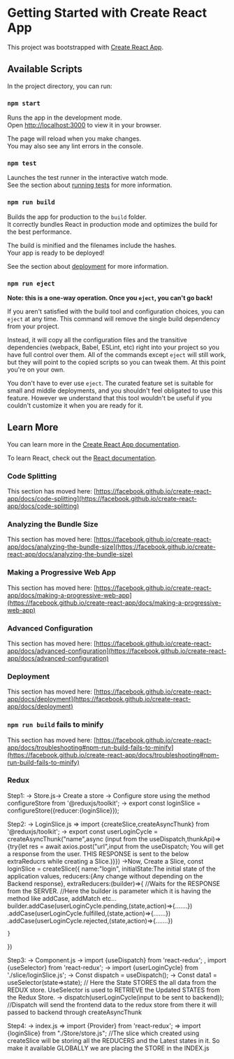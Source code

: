 # Getting Started with Create React App

This project was bootstrapped with [Create React App](https://github.com/facebook/create-react-app).

## Available Scripts

In the project directory, you can run:

### `npm start`

Runs the app in the development mode.\
Open [http://localhost:3000](http://localhost:3000) to view it in your browser.

The page will reload when you make changes.\
You may also see any lint errors in the console.

### `npm test`

Launches the test runner in the interactive watch mode.\
See the section about [running tests](https://facebook.github.io/create-react-app/docs/running-tests) for more information.

### `npm run build`

Builds the app for production to the `build` folder.\
It correctly bundles React in production mode and optimizes the build for the best performance.

The build is minified and the filenames include the hashes.\
Your app is ready to be deployed!

See the section about [deployment](https://facebook.github.io/create-react-app/docs/deployment) for more information.

### `npm run eject`

**Note: this is a one-way operation. Once you `eject`, you can't go back!**

If you aren't satisfied with the build tool and configuration choices, you can `eject` at any time. This command will remove the single build dependency from your project.

Instead, it will copy all the configuration files and the transitive dependencies (webpack, Babel, ESLint, etc) right into your project so you have full control over them. All of the commands except `eject` will still work, but they will point to the copied scripts so you can tweak them. At this point you're on your own.

You don't have to ever use `eject`. The curated feature set is suitable for small and middle deployments, and you shouldn't feel obligated to use this feature. However we understand that this tool wouldn't be useful if you couldn't customize it when you are ready for it.

## Learn More

You can learn more in the [Create React App documentation](https://facebook.github.io/create-react-app/docs/getting-started).

To learn React, check out the [React documentation](https://reactjs.org/).

### Code Splitting

This section has moved here: [https://facebook.github.io/create-react-app/docs/code-splitting](https://facebook.github.io/create-react-app/docs/code-splitting)

### Analyzing the Bundle Size

This section has moved here: [https://facebook.github.io/create-react-app/docs/analyzing-the-bundle-size](https://facebook.github.io/create-react-app/docs/analyzing-the-bundle-size)

### Making a Progressive Web App

This section has moved here: [https://facebook.github.io/create-react-app/docs/making-a-progressive-web-app](https://facebook.github.io/create-react-app/docs/making-a-progressive-web-app)

### Advanced Configuration

This section has moved here: [https://facebook.github.io/create-react-app/docs/advanced-configuration](https://facebook.github.io/create-react-app/docs/advanced-configuration)

### Deployment

This section has moved here: [https://facebook.github.io/create-react-app/docs/deployment](https://facebook.github.io/create-react-app/docs/deployment)

### `npm run build` fails to minify

This section has moved here: [https://facebook.github.io/create-react-app/docs/troubleshooting#npm-run-build-fails-to-minify](https://facebook.github.io/create-react-app/docs/troubleshooting#npm-run-build-fails-to-minify)


### Redux

Step1:
-> Store.js-> Create a store 
-> Configure store using the method configureStore from '@reduxjs/toolkit';
-> export const loginSlice = configureStore({reducer:{loginSlice}});

Step2:
-> LoginSlice.js
=> import {createSlice,createAsyncThunk} from '@reduxjs/toolkit';
-> export const userLoginCycle = createAsyncThunk("name",async (input from the useDispatch,thunkApi)=>{try{let res = await axios.post("url",input from the useDispatch; You will get a response from the user. THIS RESPONSE is sent to the below extraReducrs while creating a Slice.)}})
->Now, Create a Slice,
const loginSlice = createSlice({
    name:"login",
    initialState:The initial state of the application values,
    reducers:{Any change without depending on the Backend response},
    extraReducers:(builder)=>{ //Waits for the RESPONSE from the SERVER. //Here the builder is parameter which it is having the method  like addCase, addMatch etc...
builder.addCase(userLoginCycle.pending,(state,action)=>{.......})
        .addCase(userLoginCycle.fulfilled,(state,action)=>{.......})
        .addCase(userLoginCycle.rejected,(state,action)=>{.......})

    }
})

Step3:
-> Component.js
-> import {useDispatch} from 'react-redux'; , import {useSelector} from 'react-redux';
-> import {userLoginCycle} from './slice/loginSlice.js';
-> Const dispatch = useDispatch();
-> Const data1 = useSelector(state=>state); // Here the State STORES the all data from the REDUX store. UseSelector is used to RETRIEVE the Updated STATES from the Redux Store.
-> dispatch(userLoginCycle(input to be sent to backend)); //Dispatch will send the frontend data to the redux store from there it will passed to backend through createAsyncThunk
 
Step4:
-> index.js
=> import {Provider} from 'react-redux';
=> import {loginSlice} from "./Store/store.js"; //The slice which created using createSlice will be storing all the REDUCERS and the Latest states in it. So make it available GLOBALLY we are placing the STORE in the INDEX.js
<Provider store={loginSlice}>
<Browserrouter>
<App/>
</Browserrouter>
<Provider>
